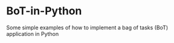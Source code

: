 # BoT-in-Python
Some simple examples of how to implement a bag of tasks (BoT) application in Python
